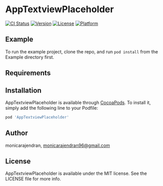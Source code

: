 # AppTextviewPlaceholder

[![CI Status](http://img.shields.io/travis/monicarajendran/AppTextviewPlaceholder.svg?style=flat)](https://travis-ci.org/monicarajendran/AppTextviewPlaceholder)
[![Version](https://img.shields.io/cocoapods/v/AppTextviewPlaceholder.svg?style=flat)](http://cocoapods.org/pods/AppTextviewPlaceholder)
[![License](https://img.shields.io/cocoapods/l/AppTextviewPlaceholder.svg?style=flat)](http://cocoapods.org/pods/AppTextviewPlaceholder)
[![Platform](https://img.shields.io/cocoapods/p/AppTextviewPlaceholder.svg?style=flat)](http://cocoapods.org/pods/AppTextviewPlaceholder)

## Example

To run the example project, clone the repo, and run `pod install` from the Example directory first.

## Requirements

## Installation

AppTextviewPlaceholder is available through [CocoaPods](http://cocoapods.org). To install
it, simply add the following line to your Podfile:

```ruby
pod 'AppTextviewPlaceholder'
```

## Author

monicarajendran, monicarajendran96@gmail.com

## License

AppTextviewPlaceholder is available under the MIT license. See the LICENSE file for more info.
